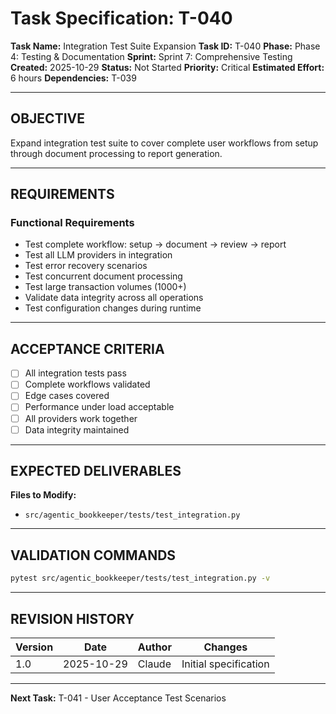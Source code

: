 # Task Specification: T-040

**Task Name:** Integration Test Suite Expansion
**Task ID:** T-040
**Phase:** Phase 4: Testing & Documentation
**Sprint:** Sprint 7: Comprehensive Testing
**Created:** 2025-10-29
**Status:** Not Started
**Priority:** Critical
**Estimated Effort:** 6 hours
**Dependencies:** T-039

---

## OBJECTIVE

Expand integration test suite to cover complete user workflows from setup through document processing to report generation.

---

## REQUIREMENTS

### Functional Requirements

- Test complete workflow: setup → document → review → report
- Test all LLM providers in integration
- Test error recovery scenarios
- Test concurrent document processing
- Test large transaction volumes (1000+)
- Validate data integrity across all operations
- Test configuration changes during runtime

---

## ACCEPTANCE CRITERIA

- [ ] All integration tests pass
- [ ] Complete workflows validated
- [ ] Edge cases covered
- [ ] Performance under load acceptable
- [ ] All providers work together
- [ ] Data integrity maintained

---

## EXPECTED DELIVERABLES

**Files to Modify:**

- `src/agentic_bookkeeper/tests/test_integration.py`

---

## VALIDATION COMMANDS

```bash
pytest src/agentic_bookkeeper/tests/test_integration.py -v
```

---

## REVISION HISTORY

| Version | Date       | Author | Changes                    |
|---------|------------|--------|-----------------------------|
| 1.0     | 2025-10-29 | Claude | Initial specification       |

---

**Next Task:** T-041 - User Acceptance Test Scenarios
